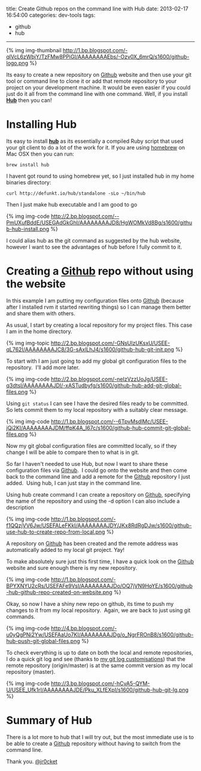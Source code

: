 title: Create Github repos on the command line with Hub
date: 2013-02-17 16:54:00
categories: dev-tools
tags: 
- github
- hub
---

{% img img-thumbnail http://1.bp.blogspot.com/-qlVcL6zWbjY/TzFMw8PPiGI/AAAAAAAAEbs/-Ozv0X_6mrQ/s1600/github-logo.png %}

Its easy to create a new repository on [Github](https://github.com/) website and then use your git tool or command line to clone it or add that remote repository to your project on your development machine. It would be even easier if you could just do it all from the command line with one command. Well, if you install **[Hub](http://defunkt.io/hub/)** then you can!

<!-- more -->

# Installing Hub

Its easy to install **[hub](http://defunkt.io/hub/)** as its essentially a compiled Ruby script that used your git client to do a lot of the work for it.  If you are using [homebrew](http://mxcl.github.com/homebrew/) on Mac OSX then you can run:

    brew install hub

I havent got round to using homebrew yet, so I just installed hub in my home binaries directory:

    curl http://defunkt.io/hub/standalone -sLo ~/bin/hub

Then I just make hub executable and I am good to go

{% img img-code http://2.bp.blogspot.com/--PmUXufBddE/USEGAdGkGhI/AAAAAAAAJD8/HgWOMkVd8Bg/s1600/github-hub-install.png %}

I could alias hub as the git command as suggested by the hub website, however I want to see the advantages of hub before I fully commit to it. 

# Creating a [Github](https://github.com/) repo without using the website 

In this example I am putting my configuration files onto [Github](https://github.com/) (because after I installed rvm it started rewriting things) so I can manage them better and share them with others.

As usual, I start by creating a local repository for my project files.  This case I am in the home directory. 

{% img img-topic http://2.bp.blogspot.com/-GNsUIzUKsxU/USEE-qL762I/AAAAAAAAJC8/3G-sAxlLhJ4/s1600/github-hub-git-init.png %}

To start with I am just going to add my global git configuration files to the repository.&nbsp; I'll add more later.

{% img img-code http://2.bp.blogspot.com/-neIzVzzUoJg/USEE-q3dtsI/AAAAAAAAJDI/-xASTudbyfg/s1600/github-hub-add-git-global-files.png %}

Using `git status` I can see I have the desired files ready to be committed.  So lets commit them to my local repository with a suitably clear message.

{% img img-code http://1.bp.blogspot.com/--6TpvMsdlMc/USEE-jQi2KI/AAAAAAAAJDM/ffpK4A_I67c/s1600/github-hub-commit-git-global-files.png %} 

Now my git global configuration files are committed locally, so if they change I will be able to compare then to what is in git.

So far I haven't needed to use Hub, but now I want to share these configuration files via [Github](https://github.com/).&nbsp; I could go onto the website and then come back to the command line and add a remote for the [Github](https://github.com/) repository I just added.&nbsp; Using hub, I can just stay in the command line.

Using hub create command I can create a repository on [Github](https://github.com/), specifying the name of the repository and using the -d option I can also include a description 

{% img img-code http://1.bp.blogspot.com/-f1QQzjVV6Jw/USEFALeFKkI/AAAAAAAAJDY/JKx8RdRgDJw/s1600/github-use-hub-to-create-repo-from-local.png %} 

A repository on [Github](https://github.com/) has been created and the remote address was automatically added to my local git project. Yay!

To make absolutely sure just this first time, I have a quick look on the [Github](https://github.com/) website and sure enough there is my new repository.

{% img img-code http://1.bp.blogspot.com/-BPYXNYU2cRs/USEFAFe9VsI/AAAAAAAAJDo/OQ7jVN9HoYE/s1600/github-hub-github-repo-created-on-website.png %} 

Okay, so now I have a shiny new repo on github, its time to push my changes to it from my local repository.&nbsp; Again, we are back to just using git commands.

{% img img-code http://4.bp.blogspot.com/-u0yQgPNi2Yw/USEFAaUo7KI/AAAAAAAAJDg/o_NgrFROnB8/s1600/github-hub-push-git-global-files.png %} 

To check everything is up to date on both the local and remote repositories, I do a quick git log and see (thanks to [my git log customisations](http://blog.jr0cket.co.uk/2013/01/git-log-makes-multiple-repos-easier-to.html)) that the remote repository (origin/master) is at the same commit version as my local repository (master).

{% img img-code http://3.bp.blogspot.com/-hCvA5-QYM-U/USEE_Ufk1rI/AAAAAAAAJDE/Pku_XLfEXpI/s1600/github-hub-git-lg.png %}

# Summary of Hub
There is a lot more to hub that I will try out, but the most immediate use is to be able to create a [Github](https://github.com/) repository without having to switch from the command line.

Thank you.
[@jr0cket](https://twitter.com/jr0cket)

